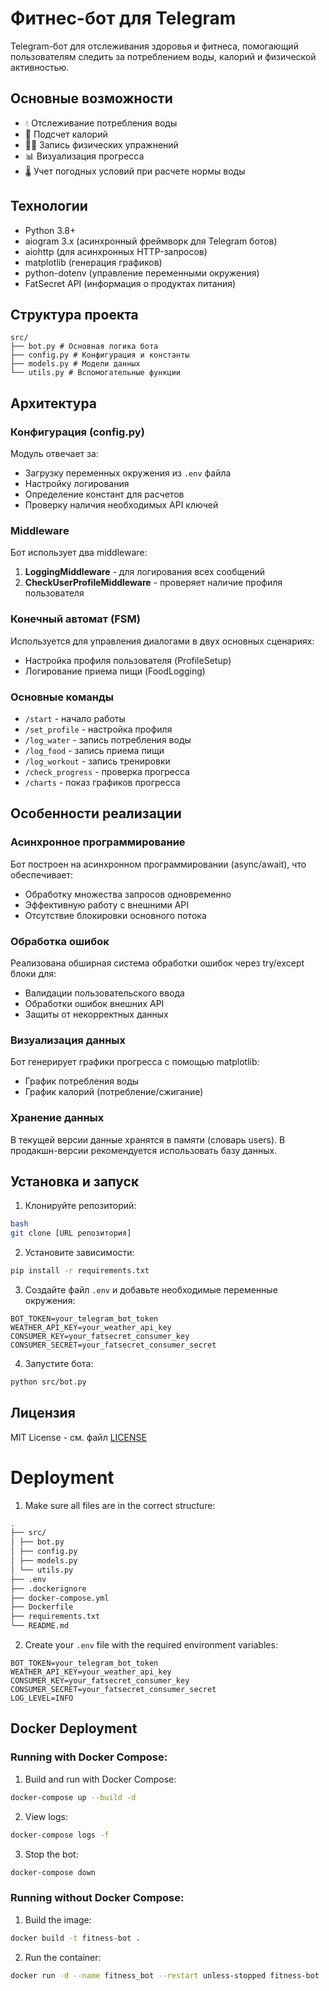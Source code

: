 # Фитнес-бот для Telegram

Telegram-бот для отслеживания здоровья и фитнеса, помогающий пользователям следить за потреблением воды, калорий и физической активностью.

## Основные возможности

- 💧 Отслеживание потребления воды
- 🍎 Подсчет калорий
- 🏃‍♂️ Запись физических упражнений
- 📊 Визуализация прогресса
- 🌡️ Учет погодных условий при расчете нормы воды

## Технологии

- Python 3.8+
- aiogram 3.x (асинхронный фреймворк для Telegram ботов)
- aiohttp (для асинхронных HTTP-запросов)
- matplotlib (генерация графиков)
- python-dotenv (управление переменными окружения)
- FatSecret API (информация о продуктах питания)

## Структура проекта

```
src/
├── bot.py # Основная логика бота
├── config.py # Конфигурация и константы
├── models.py # Модели данных
└── utils.py # Вспомогательные функции
```


## Архитектура

### Конфигурация (config.py)

Модуль отвечает за:
- Загрузку переменных окружения из `.env` файла
- Настройку логирования
- Определение констант для расчетов
- Проверку наличия необходимых API ключей

### Middleware

Бот использует два middleware:

1. **LoggingMiddleware** - для логирования всех сообщений
2. **CheckUserProfileMiddleware** - проверяет наличие профиля пользователя

### Конечный автомат (FSM)

Используется для управления диалогами в двух основных сценариях:
- Настройка профиля пользователя (ProfileSetup)
- Логирование приема пищи (FoodLogging)

### Основные команды

- `/start` - начало работы
- `/set_profile` - настройка профиля
- `/log_water` - запись потребления воды
- `/log_food` - запись приема пищи
- `/log_workout` - запись тренировки
- `/check_progress` - проверка прогресса
- `/charts` - показ графиков прогресса

## Особенности реализации

### Асинхронное программирование

Бот построен на асинхронном программировании (async/await), что обеспечивает:
- Обработку множества запросов одновременно
- Эффективную работу с внешними API
- Отсутствие блокировки основного потока

### Обработка ошибок

Реализована обширная система обработки ошибок через try/except блоки для:
- Валидации пользовательского ввода
- Обработки ошибок внешних API
- Защиты от некорректных данных

### Визуализация данных

Бот генерирует графики прогресса с помощью matplotlib:
- График потребления воды
- График калорий (потребление/сжигание)

### Хранение данных

В текущей версии данные хранятся в памяти (словарь users). В продакшн-версии рекомендуется использовать базу данных.

## Установка и запуск

1. Клонируйте репозиторий:
```sh
bash
git clone [URL репозитория]
```

2. Установите зависимости:
```bash
pip install -r requirements.txt
```

3. Создайте файл `.env` и добавьте необходимые переменные окружения:
```env
BOT_TOKEN=your_telegram_bot_token
WEATHER_API_KEY=your_weather_api_key
CONSUMER_KEY=your_fatsecret_consumer_key
CONSUMER_SECRET=your_fatsecret_consumer_secret
```

4. Запустите бота:
```bash
python src/bot.py
```

## Лицензия

MIT License - см. файл [LICENSE](LICENSE)


# Deployment

1. Make sure all files are in the correct structure:
```sh
.
├── src/
│ ├── bot.py
│ ├── config.py
│ ├── models.py
│ └── utils.py
├── .env
├── .dockerignore
├── docker-compose.yml
├── Dockerfile
├── requirements.txt
└── README.md
```

2. Create your `.env` file with the required environment variables:
```env
BOT_TOKEN=your_telegram_bot_token
WEATHER_API_KEY=your_weather_api_key
CONSUMER_KEY=your_fatsecret_consumer_key
CONSUMER_SECRET=your_fatsecret_consumer_secret
LOG_LEVEL=INFO
```

## Docker Deployment

### Running with Docker Compose:
1. Build and run with Docker Compose:
```bash
docker-compose up --build -d
```

2. View logs:
```bash
docker-compose logs -f
```

3. Stop the bot:
```bash
docker-compose down
```

### Running without Docker Compose:

1. Build the image:
```bash
docker build -t fitness-bot .
```

2. Run the container:
```bash
docker run -d --name fitness_bot --restart unless-stopped fitness-bot
```
